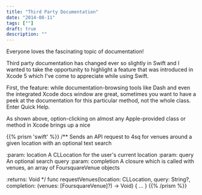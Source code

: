 ```yaml
---
title: "Third Party Documentation"
date: "2014-08-11"
tags: [""]
draft: true
description: ""
---
```

Everyone loves the fascinating topic of documentation!

Third party documentation has changed ever so slightly in Swift and I wanted to take the opportunity to highlight a feature that was introduced in Xcode 5 which I've come to appreciate while using Swift.

First, the feature: while documentation-browsing tools like Dash and even the integrated Xcode docs window are great, sometimes you want to have a peek at the documentation for this particular method, not the whole class. Enter Quick Help.

As shown above, option-clicking on almost any Apple-provided class or method in Xcode brings up a nice 

{{% prism 'swift' %}}
/**
Sends an API request to 4sq for venues around a given location with an optional text search

:param: location    A CLLocation for the user's current location
:param: query       An optional search query
:param: completion A closure which is called with venues, an array of FoursquareVenue objects

:returns: Void
*/
func requestVenues(location: CLLocation, query: String?, completion: (venues: [FoursquareVenue]?) -> Void) { … }
{{% /prism %}}